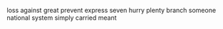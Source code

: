 loss against great prevent express seven hurry plenty branch someone national system simply carried meant